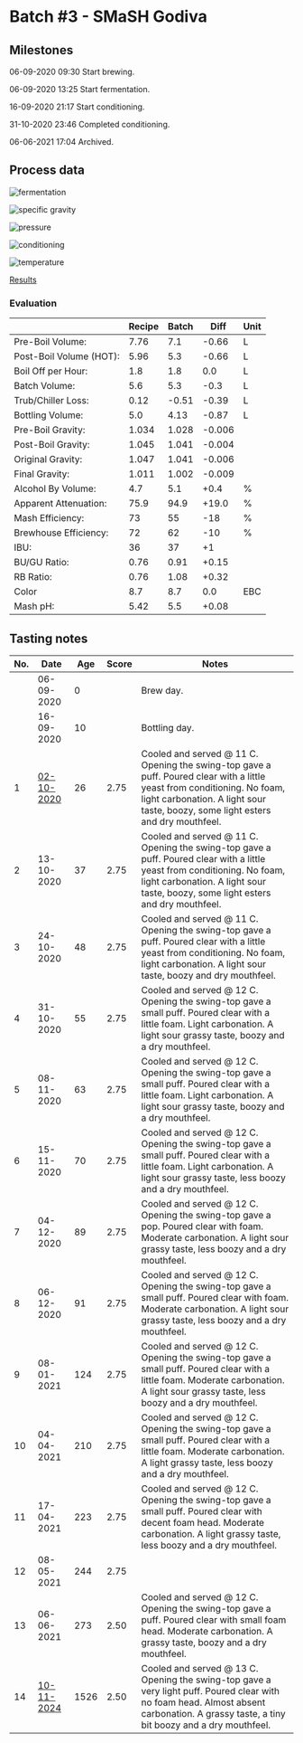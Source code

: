 # Batch #3 - SMaSH Godiva

## Milestones

06-09-2020 09:30 Start brewing.

06-09-2020 13:25 Start fermentation.

16-09-2020 21:17 Start conditioning.

31-10-2020 23:46 Completed conditioning.

06-06-2021 17:04 Archived.

## Process data

![fermentation](fermentation.png)

![specific gravity](gravity.png)

![pressure](pressure.png)

![conditioning](conditioning.png)

![temperature](temperature.png)

[Results](./Batch_3_SMaSH_Godiva_results.pdf)

### Evaluation

|                         | Recipe | Batch | Diff   | Unit |
|-------------------------|--------|-------|--------|------|
| Pre-Boil Volume:        | 7.76   | 7.1   | -0.66  | L    |
| Post-Boil Volume (HOT): | 5.96   | 5.3   | -0.66  | L    |
| Boil Off per Hour:      | 1.8    | 1.8   |  0.0   | L    |
| Batch Volume:           | 5.6    | 5.3   | -0.3   | L    |
| Trub/Chiller Loss:      | 0.12   | -0.51 | -0.39  | L    |
| Bottling Volume:        | 5.0    | 4.13  | -0.87  | L    |
| Pre-Boil Gravity:       | 1.034  | 1.028 | -0.006 |      |
| Post-Boil Gravity:      | 1.045  | 1.041 | -0.004 |      |
| Original Gravity:       | 1.047  | 1.041 | -0.006 |      |
| Final Gravity:          | 1.011  | 1.002 | -0.009 |      |
| Alcohol By Volume:      | 4.7    | 5.1   | +0.4   | %    |
| Apparent Attenuation:   | 75.9   | 94.9  | +19.0  | %    |
| Mash Efficiency:        | 73     | 55    | -18    | %    |
| Brewhouse Efficiency:   | 72     | 62    | -10    | %    |
| IBU:                    | 36     | 37    | +1     |      |
| BU/GU Ratio:            | 0.76   | 0.91  | +0.15  |      |
| RB Ratio:               | 0.76   | 1.08  | +0.32  |      |
| Color                   | 8.7    | 8.7   |  0.0   | EBC  |
| Mash pH:                | 5.42   | 5.5   | +0.08  |      |

## Tasting notes

| No. | Date       | Age | Score | Notes |
|-----|------------|-----|-------|-------|
|     | 06-09-2020 |   0 |       | Brew day. |
|     | 16-09-2020 |  10 |       | Bottling day. |
|   1 | [02-10-2020](20201002_Batch_3_SMaSH_Godiva_BJCP_Scoresheet_1_14.pdf) |  26 |  2.75 | Cooled and served @ 11 C. Opening the swing-top gave a puff. Poured clear with a little yeast from conditioning. No foam, light carbonation. A light sour taste, boozy, some light esters and dry mouthfeel. |
|   2 | 13-10-2020 |  37 |  2.75 | Cooled and served @ 11 C. Opening the swing-top gave a puff. Poured clear with a little yeast from conditioning. No foam, light carbonation. A light sour taste, boozy, some light esters and dry mouthfeel. |
|   3 | 24-10-2020 |  48 |  2.75 | Cooled and served @ 11 C. Opening the swing-top gave a puff. Poured clear with a little yeast from conditioning. No foam, light carbonation. A light sour taste, boozy and dry mouthfeel. |
|   4 | 31-10-2020 |  55 |  2.75 | Cooled and served @ 12 C. Opening the swing-top gave a small puff. Poured clear with a little foam. Light carbonation. A light sour grassy taste, boozy and a dry mouthfeel. |
|   5 | 08-11-2020 |  63 |  2.75 | Cooled and served @ 12 C. Opening the swing-top gave a small puff. Poured clear with a little foam. Light carbonation. A light sour grassy taste, boozy and a dry mouthfeel. |
|   6 | 15-11-2020 |  70 |  2.75 | Cooled and served @ 12 C. Opening the swing-top gave a small puff. Poured clear with a little foam. Light carbonation. A light sour grassy taste, less boozy and a dry mouthfeel. |
|   7 | 04-12-2020 |  89 |  2.75 | Cooled and served @ 12 C. Opening the swing-top gave a pop. Poured clear with foam. Moderate carbonation. A light sour grassy taste, less boozy and a dry mouthfeel. |
|   8 | 06-12-2020 |  91 |  2.75 | Cooled and served @ 12 C. Opening the swing-top gave a small puff. Poured clear with foam. Moderate carbonation. A light sour grassy taste, less boozy and a dry mouthfeel. |
|   9 | 08-01-2021 | 124 |  2.75 | Cooled and served @ 12 C. Opening the swing-top gave a small puff. Poured clear with a little foam. Moderate carbonation. A light sour grassy taste, less boozy and a dry mouthfeel. |
|  10 | 04-04-2021 | 210 |  2.75 | Cooled and served @ 12 C. Opening the swing-top gave a small puff. Poured clear with a little foam. Moderate carbonation. A light grassy taste, less boozy and a dry mouthfeel. |
|  11 | 17-04-2021 | 223 |  2.75 | Cooled and served @ 12 C. Opening the swing-top gave a small puff. Poured clear with decent foam head. Moderate carbonation. A light grassy taste, less boozy and a dry mouthfeel. |
|  12 | 08-05-2021 | 244 |  2.75 | |
|  13 | 06-06-2021 | 273 |  2.50 | Cooled and served @ 12 C. Opening the swing-top gave a puff. Poured clear with small foam head. Moderate carbonation. A grassy taste, boozy and a dry mouthfeel. |
|  14 | [10-11-2024](20241110_Batch_3_SMaSH_Godiva_BJCP_Scoresheet_14_14.pdf) |1526 |  2.50 | Cooled and served @ 13 C. Opening the swing-top gave a very light puff. Poured clear with no foam head. Almost absent carbonation. A grassy taste, a tiny bit boozy and a dry mouthfeel. |
